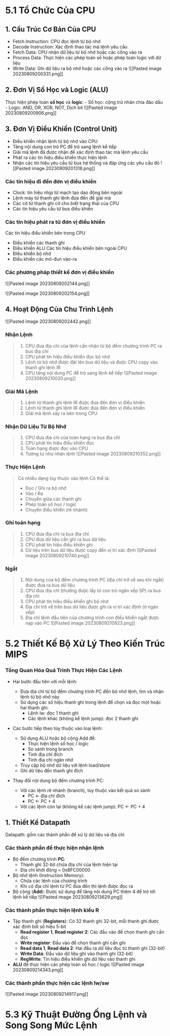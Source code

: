 # 5.1 Tổ Chức Của CPU
## 1. Cấu Trúc Cơ Bản Của CPU
- Fetch Instruction: CPU đọc lệnh từ bộ nhớ
- Decode Instruction: Xác định thao tác mà lệnh yêu cầu
- Fetch Data: CPU nhận dữ liệu từ bộ nhớ hoặc các cổng vào ra
- Process Data: Thực hiện các phép toán số hoặc phép toán logic với dữ liệu
- Write Data: Ghi dữ liệu ra bộ nhớ hoặc các cổng vào ra
![[Pasted image 20230809200331.png]]
## 2. Đơn Vị Số Học và Logic (ALU)
Thực hiện phép toán **số học** và **logic**: 
	- Số học: cộng trừ nhân chia đảo dấu
	- Logic: AND, OR, XOR, NOT, Dịch bit
![[Pasted image 20230809200906.png]]
## 3. Đơn Vị Điều Khiển (Control Unit)
- Điều khiển nhận lệnh từ bộ nhớ vào CPU
- Tăng nội dung con trỏ PC để trỏ sang lệnh kế tiếp
- Giải mã lệnh đã được nhận để xác định thao tác mà lệnh yêu cầu
- Phát ra các tín hiệu điều khiển thực hiện lệnh
- Nhận các tín hiệu yêu cầu từ bus hệ thống và đáp ứng các yêu cầu đó
![[Pasted image 20230809201318.png]]
### Các tín hiệu đi đến đơn vị điều khiển
- Clock: tín hiệu nhịp từ mạch tạo dao động bên ngoài
- Lệnh máy từ thanh ghi lệnh đưa đến để giải mã
- Các cờ từ thanh ghi cờ cho biết trạng thái của CPU
- Các tín hiệu yêu cầu từ bus điều khiển
### Các tín hiệu phát ra từ đơn vị điều khiển
Các tín hiệu điều khiển bên trong CPU
- Điều khiển các thanh ghi
- Điều khiển ALU
Các tín hiệu điều khiển bên ngoài CPU
- ĐIều khiển bộ nhớ
- Điều khiển các mô-đun vào-ra
### Các phương pháp thiết kế đơn vị điều khiển
![[Pasted image 20230809202144.png]]

![[Pasted image 20230809202154.png]]

## 4. Hoạt Động Của Chu Trình Lệnh

![[Pasted image 20230809202442.png]]
### Nhận Lệnh
>1. CPU đưa địa chỉ của lệnh cần nhận từ bộ đếm chương trình PC ra bus địa chỉ
>2. CPU phát tín hiệu điều khiển đọc bộ nhớ
>3. Lệnh từ bộ nhớ được đặt lên bus dữ liệu và được CPU copy vào thanh ghi lệnh IR
>4. CPU tăng nội dung PC để trỏ sang lệnh kế tiếp
![[Pasted image 20230809210020.png]]
### Giải Mã Lệnh
>1. Lệnh từ thanh ghi lệnh IR được đưa đến đơn vị điều khiển
>2. Lệnh từ thanh ghi lệnh IR được đưa đến đơn vị điều khiển
>3. Giải mã lệnh xảy ra bên trong CPU
### Nhận Dữ Liệu Từ Bộ Nhớ
>1. CPU đưa địa chỉ của toán hạng ra bus địa chỉ
>2. CPU phát tín hiệu điều khiển đọc
>3. Toán hạng được đọc vào CPU
>4. Tương tự như nhận lệnh
![[Pasted image 20230809210352.png]]
### Thực Hiện Lệnh
>Có nhiều dạng tùy thuộc vào lệnh
>Có thể là:
>- Đọc / Ghi ra bộ nhớ
>- Vào / Ra
>- Chuyển giữa các thanh ghi
>- Phép toán số học / logic
>- Chuyển điều khiển (rẽ nhánh)
### Ghi toán hạng
> 1. CPU đưa địa chỉ ra bus địa chỉ
> 2. CPU đưa dữ liệu cần ghi ra bus dữ liệu
> 3. CPU phát tín hiệu điều khiển ghi
> 4. Dữ liệu trên bus dữ liệu được copy đến vị trí xác định
![[Pasted image 20230809210740.png]]
### Ngắt
>1. Nội dung của bộ đếm chương trình PC (địa chỉ trở về sau khi ngắt) được đưa ra bus dữ liệu
>2. CPU đưa địa chỉ (thường được lấy từ con trỏ ngăn xếp SP) ra bus địa chỉ
>3. CPU phát tín hiệu điều khiển ghi bộ nhớ
>4. Địa chỉ trở về trên bus dữ liệu được ghi ra vị trí xác định (ở ngăn xếp)
>5. Địa chỉ lệnh đầu tiên của chương trình con điều khiển ngắt được nạp vào PC
![[Pasted image 20230809210923.png]]
# 5.2 Thiết Kế Bộ Xử Lý Theo Kiến Trúc MIPS
### Tổng Quan Hóa Quá Trình Thực Hiện Các Lệnh
- Hai bước đầu tiên với mỗi lệnh:
	- Đưa địa chỉ từ bộ đếm chương trình PC đến bộ nhớ lệnh, tìm và nhận lệnh từ bộ nhớ này
	- Sử dụng các số hiệu thanh ghi trong lệnh để chọn và đọc một hoặc hai thanh ghi:
		- Lệnh lw: đọc 1 thanh ghi
		- Các lệnh khác (không kể lệnh jump): đọc 2 thanh ghi

- Các bước tiếp theo tùy thuộc vào loại lệnh:
	- Sử dụng ALU hoặc bộ cộng Add để: 
		- Thực hiện lệnh số học / logic
		- So sánh trong branch
		- Tính địa chỉ đích
		- Tính địa chỉ ngăn nhớ
	- Truy cập bộ nhớ dữ liệu với lệnh load/store
	- Ghi dữ liệu đến thanh ghi đích

- Thay đổi nội dung bộ đếm chương trình PC:
	- Với các lệnh rẽ nhánh (branch), tùy thuộc vào kết quả so sánh
		- PC <- địa chỉ đích
		- PC <- PC + 4
	- Với các lệnh còn lại (không kể các lệnh jump): PC <- PC + 4

## 1. Thiết Kế Datapath
Datapath: gồm các thành phần để xử lý dữ liệu và địa chỉ
### Các thành phần để thực hiện nhận lệnh
- Bộ đếm chương trình **PC**:
	- Thanh ghi 32-bit chứa địa chỉ của lệnh hiện tại
	- Địa chỉ khởi động = 0xBFC00000
- Bộ nhớ lệnh (Instruction Memory):
	- Chứa các lệnh của chương trình
	- Khi có địa chỉ lệnh từ PC đưa đến thì lệnh được đọc ra
- Bộ cộng (**Add**): Được sử dụng để tăng nội dung PC thêm 4 để trỏ tới lệnh kế tiếp
![[Pasted image 20230809213629.png]]
### Các thành phần thực hiện lệnh kiểu R
- Tập thanh ghi (**Registers**): Có 32 thanh ghi 32-bit, mỗi thanh ghi được xác định bởi số hiệu 5-bit
	- **Read register 1**, **Read register 2**: Các đầu vào để chọn thanh ghi cần đọc
	- **Write register**: Đầu vào để chọn thanh ghi cần ghi
	- **Read data 1**, **Read data 2**: Hai đầu ra dữ liệu đọc từ thanh ghi (32-bit)
	- **Write Data**: Đầu vào dữ liệu ghi vào thanh ghi (32-bit)
	- **RegWrite**: Tín hiệu điều khiển ghi dữ liệu vào thanh ghi
- **ALU** để thực hiện các phép toán số học / logic 
![[Pasted image 20230809214343.png]]
### Các thành phần thực hiện các lệnh lw/sw
![[Pasted image 20230809214917.png]]

# 5.3 Kỹ Thuật Đường Ống Lệnh và Song Song Mức Lệnh

